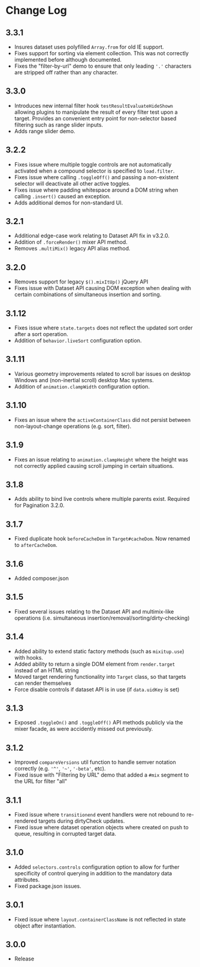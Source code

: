 Change Log
==========

## 3.3.1
- Insures dataset uses polyfilled `Array.from` for old IE support.
- Fixes support for sorting via element collection. This was not correctly implemented before although documented.
- Fixes the "filter-by-url" demo to ensure that only leading `'.'` characters are stripped off rather than any character.

## 3.3.0
- Introduces new internal filter hook `testResultEvaluateHideShown` allowing plugins to manipulate the result of every filter test upon a target. Provides an convenient entry point for non-selector based filtering such as range slider inputs.
- Adds range slider demo.

## 3.2.2
- Fixes issue where multiple toggle controls are not automatically activated when a compound selector is specified to `load.filter`.
- Fixes issue where calling `.toggleOff()` and passing a non-existent selector will deactivate all other active toggles.
- Fixes issue where padding whitespace around a DOM string when calling `.insert()` caused an exception.
- Adds additional demos for non-standard UI.

## 3.2.1
- Additional edge-case work relating to Dataset API fix in v3.2.0.
- Addition of `.forceRender()` mixer API method.
- Removes `.multiMix()` legacy API alias method.

## 3.2.0
- Removes support for legacy `$().mixItUp()` jQuery API
- Fixes issue with Dataset API causing DOM exception when dealing with certain combinations of simultaneous insertion and sorting.

## 3.1.12
- Fixes issue where `state.targets` does not reflect the updated sort order after a sort operation.
- Addition of `behavior.liveSort` configuration option.

## 3.1.11

- Various geometry improvements related to scroll bar issues on desktop Windows and (non-inertial scroll) desktop Mac systems.
- Addition of `animation.clampWidth` configuration option.

## 3.1.10

- Fixes an issue where the `activeContainerClass` did not persist between non-layout-change operations (e.g. sort, filter).

## 3.1.9

- Fixes an issue relating to `animation.clampHeight` where the height was not correctly applied causing scroll jumping in certain situations.

## 3.1.8

- Adds ability to bind live controls where multiple parents exist. Required for Pagination 3.2.0.

## 3.1.7

- Fixed duplicate hook `beforeCacheDom` in `Target#cacheDom`. Now renamed to `afterCacheDom`.

## 3.1.6

- Added composer.json

## 3.1.5

- Fixed several issues relating to the Dataset API and multimix-like operations (i.e. simultaneous insertion/removal/sorting/dirty-checking)

## 3.1.4

- Added ability to extend static factory methods (such as `mixitup.use`) with hooks.
- Added ability to return a single DOM element from `render.target` instead of an HTML string
- Moved target rendering functionality into `Target` class, so that targets can render themselves
- Force disable controls if dataset API is in use (if `data.uidKey` is set)

## 3.1.3

- Exposed `.toggleOn()` and `.toggleOff()` API methods publicly via the mixer facade, as were accidently missed out previously.

## 3.1.2

- Improved `compareVersions` util function to handle semver notation correctly (e.g. `'^'`, `'~'`, `'-beta'`, etc).
- Fixed issue with "Filtering by URL" demo that added a `#mix` segment to the URL for filter "all"

## 3.1.1

- Fixed issue where `transitionend` event handlers were not rebound to re-rendered targets during dirtyCheck updates.
- Fixed issue where dataset operation objects where created on push to queue, resulting in corrupted target data.

## 3.1.0

- Added `selectors.controls` configuration option to allow for further specificity of control querying
in addition to the mandatory data attributes.
- Fixed package.json issues.

## 3.0.1

- Fixed issue where `layout.containerClassName` is not reflected in state object after instantiation.

## 3.0.0

- Release
